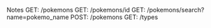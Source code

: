 Notes
GET: /pokemons
GET: /pokemons/id
GET: /pokemons/search?name=pokemo_name
POST: /pokemons
GET: /types
